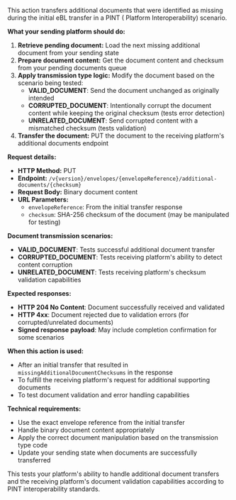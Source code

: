 This action transfers additional documents that were identified as missing during the initial eBL transfer in a PINT (
Platform Interoperability) scenario.

**What your sending platform should do:**

1. **Retrieve pending document:** Load the next missing additional document from your sending state
2. **Prepare document content:** Get the document content and checksum from your pending documents queue
3. **Apply transmission type logic:** Modify the document based on the scenario being tested:
    - **VALID_DOCUMENT**: Send the document unchanged as originally intended
    - **CORRUPTED_DOCUMENT**: Intentionally corrupt the document content while keeping the original checksum (tests
      error detection)
    - **UNRELATED_DOCUMENT**: Send corrupted content with a mismatched checksum (tests validation)
4. **Transfer the document:** PUT the document to the receiving platform's additional documents endpoint

**Request details:**

- **HTTP Method:** PUT
- **Endpoint:** `/v{version}/envelopes/{envelopeReference}/additional-documents/{checksum}`
- **Request Body:** Binary document content
- **URL Parameters:**
    - `envelopeReference`: From the initial transfer response
    - `checksum`: SHA-256 checksum of the document (may be manipulated for testing)

**Document transmission scenarios:**

- **VALID_DOCUMENT**: Tests successful additional document transfer
- **CORRUPTED_DOCUMENT**: Tests receiving platform's ability to detect content corruption
- **UNRELATED_DOCUMENT**: Tests receiving platform's checksum validation capabilities

**Expected responses:**

- **HTTP 204 No Content**: Document successfully received and validated
- **HTTP 4xx**: Document rejected due to validation errors (for corrupted/unrelated documents)
- **Signed response payload**: May include completion confirmation for some scenarios

**When this action is used:**

- After an initial transfer that resulted in `missingAdditionalDocumentChecksums` in the response
- To fulfill the receiving platform's request for additional supporting documents
- To test document validation and error handling capabilities

**Technical requirements:**

- Use the exact envelope reference from the initial transfer
- Handle binary document content appropriately
- Apply the correct document manipulation based on the transmission type code
- Update your sending state when documents are successfully transferred

This tests your platform's ability to handle additional document transfers and the receiving platform's document
validation capabilities according to PINT interoperability standards.

